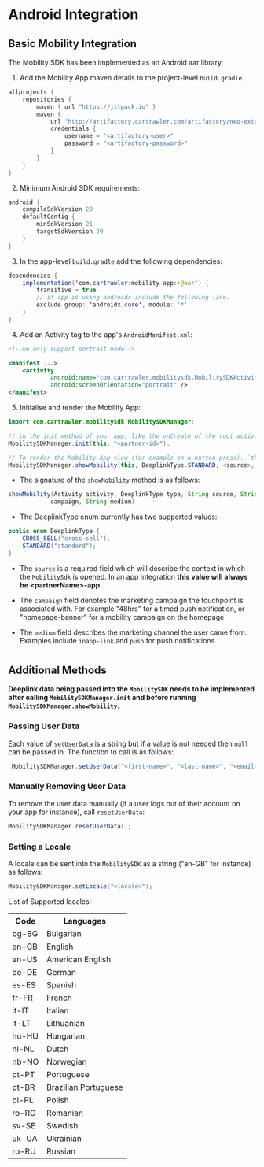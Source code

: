 # Android Integration

## Basic Mobility Integration

The Mobility SDK has been implemented as an Android aar library.

1. Add the Mobility App maven details to the project-level `build.gradle`.

```java
allprojects {
    repositories {
        maven { url "https://jitpack.io" }
        maven {
            url "http://artifactory.cartrawler.com/artifactory/neo-external"
            credentials {
                username = "<artifactory-user>"
                password = "<artifactory-password>"
            }
        }
    }
}
```

2. Minimum Android SDK requirements:

```java
android {
    compileSdkVersion 29
    defaultConfig {
        minSdkVersion 21
        targetSdkVersion 29
    }
}
```

3. In the app-level `build.gradle` add the following dependencies:

```java
dependencies {
    implementation('com.cartrawler:mobility-app:+@aar') {
        transitive = true
        // if app is using androidx include the following line.
        exclude group: 'androidx.core', module: '*'
    }
}
```

4. Add an Activity tag to the app's `AndroidManifest.xml`:

```xml
<!--we only support portrait mode-->

<manifest ...>
    <activity
            android:name="com.cartrawler.mobilitysdk.MobilitySDKActivity"
            android:screenOrientation="portrait" />
</manifest>
```

5. Initialise and render the Mobility App:

```java
import com.cartrawler.mobilitysdk.MobilitySDKManager;

// in the init method of your app, like the onCreate of the root activity. `this` should be an Android Activity.
MobilitySDKManager.init(this, "<partner-id>");

// To render the Mobility App view (for example on a button press). `this` should be an Android Activity.
MobilitySDKManager.showMobility(this, DeeplinkType.STANDARD, <source>, <campaign>, <medium>);
```

- The signature of the `showMobility` method is as follows:

```java
showMobility(Activity activity, DeeplinkType type, String source, String
            campaign, String medium)
```

- The DeeplinkType enum currently has two supported values:

```java
public enum DeeplinkType {
    CROSS_SELL("cross-sell"),
    STANDARD("standard");
}
```

- The `source` is a required field which will describe the context in which the `MobilitySdk` is opened.
  In an app integration **this value will always be \<partnerName\>-app.**

- The `campaign` field denotes the marketing campaign the touchpoint is associated with. For example "48hrs" for a timed push notification, or "homepage-banner" for a mobility campaign on the homepage.

- The `medium` field describes the marketing channel the user came from. Examples include `inapp-link` and `push` for push notifications.

#

## Additional Methods

<b>Deeplink data being passed into the `MobilitySDK` needs to be implemented after calling `MobilitySDKManager.init` and before running `MobilitySDKManager.showMobility`.</b>

### Passing User Data

Each value of `setUserData` is a string but if a value is not needed then `null` can be passed in. The function to call is as follows:

```java
 MobilitySDKManager.setUserData("<first-name>", "<last-name>", "<email>", "<mobile-number>");
```

### Manually Removing User Data

To remove the user data manually (if a user logs out of their account on your app for instance), call `resetUserData`:

```java
MobilitySDKManager.resetUserData();
```

### Setting a Locale

A locale can be sent into the `MobilitySDK` as a string ("en-GB" for instance) as follows:

```java
MobilitySDKManager.setLocale("<locale>");
```

List of Supported locales:

<table>
<tr>
    <th>Code</th>
    <th>Languages</th>
</tr>
<tr>
    <td>bg-BG</td>
    <td>Bulgarian</td>
</tr>
<tr>
    <td>en-GB</td>
    <td>English</td>
</tr>
<tr>
    <td>en-US</td>
    <td>American English</td>
</tr>
<tr>
    <td>de-DE</td>
    <td>German</td>
</tr>
<tr>
    <td>es-ES</td>
    <td>Spanish</td>
</tr>
<tr>
    <td>fr-FR</td>
    <td>French</td>
</tr>
<tr>
    <td>it-IT</td>
    <td>Italian</td>
</tr>
<tr>
    <td>lt-LT</td>
    <td>Lithuanian</td>
</tr>

<tr>
    <td>hu-HU</td>
    <td>Hungarian</td>
</tr>
<tr>
    <td>nl-NL</td>
    <td>Dutch</td>
</tr>
<tr>
    <td>nb-NO</td>
    <td>Norwegian</td>
</tr>
<tr>
    <td>pt-PT</td>
    <td>Portuguese</td>
</tr>
</tr>
<tr>
    <td>pt-BR</td>
    <td>Brazilian Portuguese</td>
</tr>
</tr>
<tr>
    <td>pl-PL</td>
    <td>Polish</td>
</tr>
</tr>
<tr>
    <td>ro-RO</td>
    <td>Romanian</td>
</tr>
</tr>
<tr>
    <td>sv-SE</td>
    <td>Swedish</td>
</tr>
</tr>
<tr>
    <td>uk-UA</td>
    <td>Ukrainian</td>
</tr>
<tr>
    <td>ru-RU</td>
    <td>Russian</td>
</tr>
</table>
